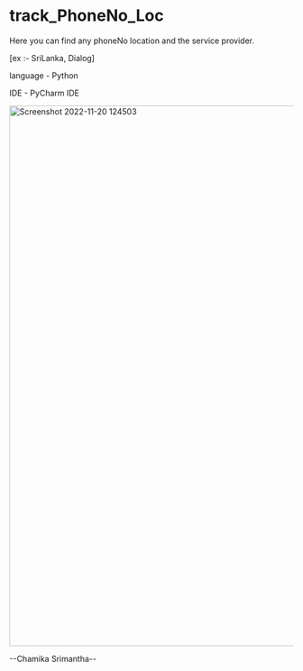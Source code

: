 # track_PhoneNo_Loc

Here you can find any phoneNo location and the service provider.

[ex :- SriLanka, Dialog]

language - Python

IDE - PyCharm IDE


<img width="960" alt="Screenshot 2022-11-20 124503" src="https://user-images.githubusercontent.com/84226079/202890597-e6b08421-f232-422e-a4a8-9650fe802edc.png">



--Chamika Srimantha--

